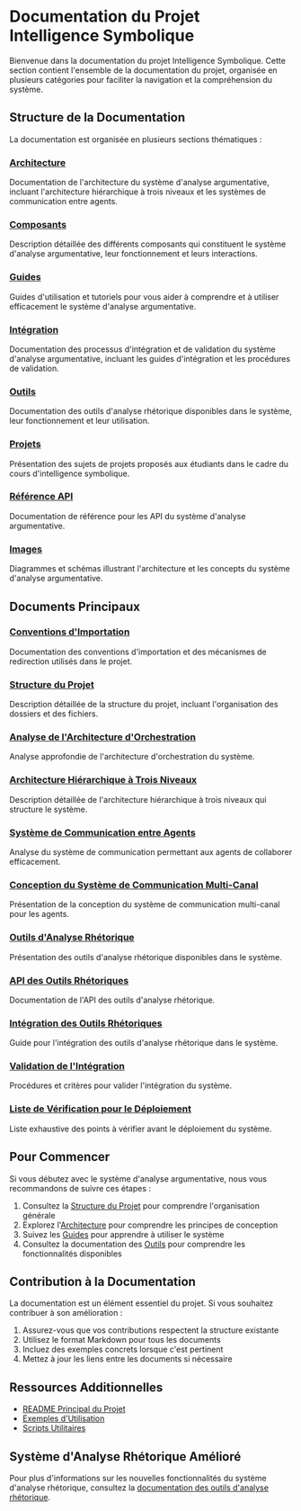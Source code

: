 # Documentation du Projet Intelligence Symbolique

Bienvenue dans la documentation du projet Intelligence Symbolique. Cette section contient l'ensemble de la documentation du projet, organisée en plusieurs catégories pour faciliter la navigation et la compréhension du système.

## Structure de la Documentation

La documentation est organisée en plusieurs sections thématiques :

### [Architecture](./architecture/README.md)
Documentation de l'architecture du système d'analyse argumentative, incluant l'architecture hiérarchique à trois niveaux et les systèmes de communication entre agents.

### [Composants](./composants/README.md)
Description détaillée des différents composants qui constituent le système d'analyse argumentative, leur fonctionnement et leurs interactions.

### [Guides](./guides/README.md)
Guides d'utilisation et tutoriels pour vous aider à comprendre et à utiliser efficacement le système d'analyse argumentative.

### [Intégration](./integration/README.md)
Documentation des processus d'intégration et de validation du système d'analyse argumentative, incluant les guides d'intégration et les procédures de validation.

### [Outils](./outils/README.md)
Documentation des outils d'analyse rhétorique disponibles dans le système, leur fonctionnement et leur utilisation.

### [Projets](./projets/README.md)
Présentation des sujets de projets proposés aux étudiants dans le cadre du cours d'intelligence symbolique.

### [Référence API](./reference/README.md)
Documentation de référence pour les API du système d'analyse argumentative.

### [Images](./images/README.md)
Diagrammes et schémas illustrant l'architecture et les concepts du système d'analyse argumentative.

## Documents Principaux

### [Conventions d'Importation](./conventions_importation.md)
Documentation des conventions d'importation et des mécanismes de redirection utilisés dans le projet.

### [Structure du Projet](./structure_projet.md)
Description détaillée de la structure du projet, incluant l'organisation des dossiers et des fichiers.

### [Analyse de l'Architecture d'Orchestration](./analyse_architecture_orchestration.md)
Analyse approfondie de l'architecture d'orchestration du système.

### [Architecture Hiérarchique à Trois Niveaux](./architecture_hierarchique_trois_niveaux.md)
Description détaillée de l'architecture hiérarchique à trois niveaux qui structure le système.

### [Système de Communication entre Agents](./analyse_systeme_communication_agents.md)
Analyse du système de communication permettant aux agents de collaborer efficacement.

### [Conception du Système de Communication Multi-Canal](./conception_systeme_communication_multi_canal.md)
Présentation de la conception du système de communication multi-canal pour les agents.

### [Outils d'Analyse Rhétorique](./outils_analyse_rhetorique.md)
Présentation des outils d'analyse rhétorique disponibles dans le système.

### [API des Outils Rhétoriques](./api_outils_rhetorique.md)
Documentation de l'API des outils d'analyse rhétorique.

### [Intégration des Outils Rhétoriques](./integration_outils_rhetorique.md)
Guide pour l'intégration des outils d'analyse rhétorique dans le système.

### [Validation de l'Intégration](./validation_integration.md)
Procédures et critères pour valider l'intégration du système.

### [Liste de Vérification pour le Déploiement](./liste_verification_deploiement.md)
Liste exhaustive des points à vérifier avant le déploiement du système.

## Pour Commencer

Si vous débutez avec le système d'analyse argumentative, nous vous recommandons de suivre ces étapes :

1. Consultez la [Structure du Projet](./structure_projet.md) pour comprendre l'organisation générale
2. Explorez l'[Architecture](./architecture/README.md) pour comprendre les principes de conception
3. Suivez les [Guides](./guides/README.md) pour apprendre à utiliser le système
4. Consultez la documentation des [Outils](./outils/README.md) pour comprendre les fonctionnalités disponibles

## Contribution à la Documentation

La documentation est un élément essentiel du projet. Si vous souhaitez contribuer à son amélioration :

1. Assurez-vous que vos contributions respectent la structure existante
2. Utilisez le format Markdown pour tous les documents
3. Incluez des exemples concrets lorsque c'est pertinent
4. Mettez à jour les liens entre les documents si nécessaire

## Ressources Additionnelles

- [README Principal du Projet](../README.md)
- [Exemples d'Utilisation](../examples/README.md)
- [Scripts Utilitaires](../scripts/README.md)

## Système d'Analyse Rhétorique Amélioré

Pour plus d'informations sur les nouvelles fonctionnalités du système d'analyse rhétorique, consultez la [documentation des outils d'analyse rhétorique](./outils/README.md).
